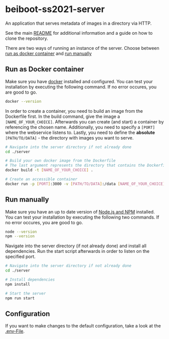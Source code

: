 # beiboot-ss2021-server

An application that serves metadata of images in a directory via HTTP.

See the main [README](../README.md) for additional information and a guide on how to clone the repository.

There are two ways of running an instance of the server. Choose between [run as docker container](#run-as-docker-container) and [run manually](#run-manually) 

## Run as Docker container

Make sure you have [docker](https://www.docker.com/) installed and configured. You can test your installation by executing the following command. If no error occures, you are good to go.

```sh
docker --version
```
In order to create a container, you need to build an image from the Dockerfile first. In the build command, give the image a ``[NAME_OF_YOUR_CHOICE]``. Afterwards you can create (and start) a container by referencing the chosen name. Additionally, you need to specify a ``[PORT]`` where the webservice listens to. Lastly, you need to define the **absolute** ``[PATH/TO/DATA]`` - the directory with images you want to serve.

```sh
# Navigate into the server directory if not already done
cd ./server

# Build your own docker image from the Dockerfile
# The last argument represents the directory that contains the Dockerfile ('.' as 'current directory' in this case)
docker build -t [NAME_OF_YOUR_CHOICE] . 

# Create an accessible container
docker run -p [PORT]:3000 -v [PATH/TO/DATA]:/data [NAME_OF_YOUR_CHOICE]
```



## Run manually
Make sure you have an up to date version of [Node.js and NPM](https://nodejs.org/en/) installed. You can test your installation by executing the following two commands. If no error occures, you are good to go.

```sh
node --version
npm --version
```

Navigate into the server directory (if not already done) and install all dependencies. Run the start script afterwards in order to listen on the specified port.

```sh
# Navigate into the server directory if not already done
cd ./server

# Install dependencies
npm install

# Start the server
npm run start
```

## Configuration

If you want to make changes to the default configuration, take a look at the [.env-File](./.env).